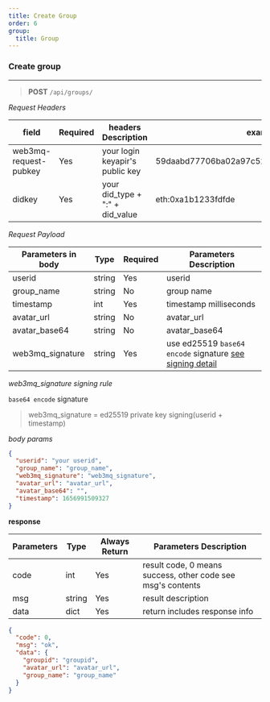 ```yaml
---
title: Create Group
order: 6
group:
  title: Group
---
```


### Create group

---

> **POST** `/api/groups/`

_Request Headers_

| field                 | Required | headers Description             | example                                     |
| --------------------- | -------- | ------------------------------- | ------------------------------------------- |
| web3mq-request-pubkey | Yes      | your login keyapir's public key | 59daabd77706ba02a97c523513a2ceaed10e4275bd6 |
| didkey                | Yes      | your did_type + ":" + did_value | eth:0xa1b1233fdfde                          |

_Request Payload_

| Parameters in body | Type   | Required | Parameters Description                                                |
| ------------------ | ------ | -------- | --------------------------------------------------------------------- |
| userid             | string | Yes      | userid |
| group_name             | string | No      | group name |
| timestamp          | int    | Yes      | timestamp milliseconds                                                |
| avatar_url |  string |  No  | avatar_url | 
| avatar_base64  |  string |  No |  avatar_base64 | 
| web3mq_signature   | string | Yes      | use ed25519 `base64 encode` signature [see signing detail](/docs/Web3MQ-API/signature)                  |

_web3mq_signature signing rule_

`base64 encode` signature

> web3mq_signature = ed25519 private key signing(userid + timestamp)

_body params_

```json
{
  "userid": "your userid",
  "group_name": "group_name",
  "web3mq_signature": "web3mq_signature",
  "avatar_url": "avatar_url",
  "avatar_base64": "",
  "timestamp": 1656991509327
}
```

**response**

| Parameters | Type   | Always Return | Parameters Description                                      |
| ---------- | ------ | ------------- | ----------------------------------------------------------- |
| code       | int    | Yes           | result code, 0 means success, other code see msg's contents |
| msg        | string | Yes           | result description                                          |
| data       | dict   | Yes           | return includes response info                               |

```json
{
  "code": 0,
  "msg": "ok",
  "data": {
    "groupid": "groupid",
    "avatar_url": "avatar_url",
    "group_name": "group_name"
  }
}
```
